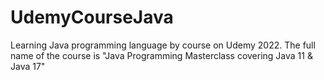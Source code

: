 # UdemyCourseJava
Learning Java programming language by course on Udemy 2022. The full name of the course is "Java Programming Masterclass covering Java 11 &amp; Java 17"
